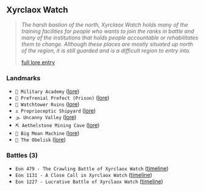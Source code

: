 ## Xyrclaox Watch
> *The harsh bastion of the north, Xyrclaox Watch holds many of the training facilities for people who wants to join the ranks in battle and many of the institutions that holds people accountable or rehabilitates them to change. Although these places are mostly situated up north of the region, it is still guarded and is a difficult region to entry into.*  
>  
> [full lore entry](<https://zeithalt.github.io//r/xyrclaox_watch.html>)

### Landmarks
- `🏯 Military Academy` ([lore](<https://zeithalt.github.io//r/military_academy.html>))
- `🚷 Prefrenial Prefect (Prison)` ([lore](<https://zeithalt.github.io//r/prefrenial_prefect.html>))
- `🗼 Watchtower Ruins` ([lore](<https://zeithalt.github.io//r/watchtower_ruins.html>))
- `⚓ Proprioceptic Shipyard` ([lore](<https://zeithalt.github.io//r/proprioceptic_shipyard.html>))
- `🌫️ Uncanny Valley` ([lore](<https://zeithalt.github.io//r/uncanny_valley.html>))
- `⛏️ Aethelstone Mining Cave` ([lore](<https://zeithalt.github.io//r/aethelstone_mining_cave.html>))
- `🦿 Big Mean Machine` ([lore](<https://zeithalt.github.io//r/big_mean_machine.html>))
- `🔲 The Obelisk` ([lore](<https://zeithalt.github.io//r/the_obelisk.html>))
### Battles (3)
- `Eon 479 - The Crawling Battle of Xyrclaox Watch` ([timeline](<https://zeithalt.github.io//t/#eon0479>))
- `Eon 1131 - A Close Call in Xyrclaox Watch` ([timeline](<https://zeithalt.github.io//t/#eon1131>))
- `Eon 1227 - Lucrative Battle of Xyrclaox Watch` ([timeline](<https://zeithalt.github.io//t/#eon1227>))
